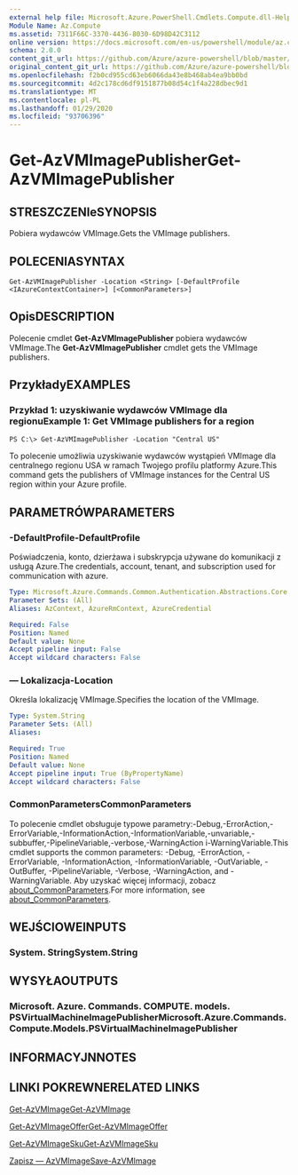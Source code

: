 ```yaml
---
external help file: Microsoft.Azure.PowerShell.Cmdlets.Compute.dll-Help.xml
Module Name: Az.Compute
ms.assetid: 7311F66C-3370-4436-8030-6D98D42C3112
online version: https://docs.microsoft.com/en-us/powershell/module/az.compute/get-azvmimagepublisher
schema: 2.0.0
content_git_url: https://github.com/Azure/azure-powershell/blob/master/src/Compute/Compute/help/Get-AzVMImagePublisher.md
original_content_git_url: https://github.com/Azure/azure-powershell/blob/master/src/Compute/Compute/help/Get-AzVMImagePublisher.md
ms.openlocfilehash: f2b0cd955cd63eb6066da43e8b468ab4ea9bb0bd
ms.sourcegitcommit: 4d2c178cd6df9151877b08d54c1f4a228dbec9d1
ms.translationtype: MT
ms.contentlocale: pl-PL
ms.lasthandoff: 01/29/2020
ms.locfileid: "93706396"
---
```

# <span data-ttu-id="4d4e8-101">Get-AzVMImagePublisher</span><span class="sxs-lookup"><span data-stu-id="4d4e8-101">Get-AzVMImagePublisher</span></span>

## <span data-ttu-id="4d4e8-102">STRESZCZENIe</span><span class="sxs-lookup"><span data-stu-id="4d4e8-102">SYNOPSIS</span></span>
<span data-ttu-id="4d4e8-103">Pobiera wydawców VMImage.</span><span class="sxs-lookup"><span data-stu-id="4d4e8-103">Gets the VMImage publishers.</span></span>

## <span data-ttu-id="4d4e8-104">POLECENIA</span><span class="sxs-lookup"><span data-stu-id="4d4e8-104">SYNTAX</span></span>

```
Get-AzVMImagePublisher -Location <String> [-DefaultProfile <IAzureContextContainer>] [<CommonParameters>]
```

## <span data-ttu-id="4d4e8-105">Opis</span><span class="sxs-lookup"><span data-stu-id="4d4e8-105">DESCRIPTION</span></span>
<span data-ttu-id="4d4e8-106">Polecenie cmdlet **Get-AzVMImagePublisher** pobiera wydawców VMImage.</span><span class="sxs-lookup"><span data-stu-id="4d4e8-106">The **Get-AzVMImagePublisher** cmdlet gets the VMImage publishers.</span></span>

## <span data-ttu-id="4d4e8-107">Przykłady</span><span class="sxs-lookup"><span data-stu-id="4d4e8-107">EXAMPLES</span></span>

### <span data-ttu-id="4d4e8-108">Przykład 1: uzyskiwanie wydawców VMImage dla regionu</span><span class="sxs-lookup"><span data-stu-id="4d4e8-108">Example 1: Get VMImage publishers for a region</span></span>
```
PS C:\> Get-AzVMImagePublisher -Location "Central US"
```

<span data-ttu-id="4d4e8-109">To polecenie umożliwia uzyskiwanie wydawców wystąpień VMImage dla centralnego regionu USA w ramach Twojego profilu platformy Azure.</span><span class="sxs-lookup"><span data-stu-id="4d4e8-109">This command gets the publishers of VMImage instances for the Central US region within your Azure profile.</span></span>

## <span data-ttu-id="4d4e8-110">PARAMETRÓW</span><span class="sxs-lookup"><span data-stu-id="4d4e8-110">PARAMETERS</span></span>

### <span data-ttu-id="4d4e8-111">-DefaultProfile</span><span class="sxs-lookup"><span data-stu-id="4d4e8-111">-DefaultProfile</span></span>
<span data-ttu-id="4d4e8-112">Poświadczenia, konto, dzierżawa i subskrypcja używane do komunikacji z usługą Azure.</span><span class="sxs-lookup"><span data-stu-id="4d4e8-112">The credentials, account, tenant, and subscription used for communication with azure.</span></span>

```yaml
Type: Microsoft.Azure.Commands.Common.Authentication.Abstractions.Core.IAzureContextContainer
Parameter Sets: (All)
Aliases: AzContext, AzureRmContext, AzureCredential

Required: False
Position: Named
Default value: None
Accept pipeline input: False
Accept wildcard characters: False
```

### <span data-ttu-id="4d4e8-113">— Lokalizacja</span><span class="sxs-lookup"><span data-stu-id="4d4e8-113">-Location</span></span>
<span data-ttu-id="4d4e8-114">Określa lokalizację VMImage.</span><span class="sxs-lookup"><span data-stu-id="4d4e8-114">Specifies the location of the VMImage.</span></span>

```yaml
Type: System.String
Parameter Sets: (All)
Aliases:

Required: True
Position: Named
Default value: None
Accept pipeline input: True (ByPropertyName)
Accept wildcard characters: False
```

### <span data-ttu-id="4d4e8-115">CommonParameters</span><span class="sxs-lookup"><span data-stu-id="4d4e8-115">CommonParameters</span></span>
<span data-ttu-id="4d4e8-116">To polecenie cmdlet obsługuje typowe parametry:-Debug,-ErrorAction,-ErrorVariable,-InformationAction,-InformationVariable,-unvariable,-subbuffer,-PipelineVariable,-verbose,-WarningAction i-WarningVariable.</span><span class="sxs-lookup"><span data-stu-id="4d4e8-116">This cmdlet supports the common parameters: -Debug, -ErrorAction, -ErrorVariable, -InformationAction, -InformationVariable, -OutVariable, -OutBuffer, -PipelineVariable, -Verbose, -WarningAction, and -WarningVariable.</span></span> <span data-ttu-id="4d4e8-117">Aby uzyskać więcej informacji, zobacz [about_CommonParameters](https://go.microsoft.com/fwlink/?LinkID=113216).</span><span class="sxs-lookup"><span data-stu-id="4d4e8-117">For more information, see [about_CommonParameters](https://go.microsoft.com/fwlink/?LinkID=113216).</span></span>

## <span data-ttu-id="4d4e8-118">WEJŚCIOWE</span><span class="sxs-lookup"><span data-stu-id="4d4e8-118">INPUTS</span></span>

### <span data-ttu-id="4d4e8-119">System. String</span><span class="sxs-lookup"><span data-stu-id="4d4e8-119">System.String</span></span>

## <span data-ttu-id="4d4e8-120">WYSYŁA</span><span class="sxs-lookup"><span data-stu-id="4d4e8-120">OUTPUTS</span></span>

### <span data-ttu-id="4d4e8-121">Microsoft. Azure. Commands. COMPUTE. models. PSVirtualMachineImagePublisher</span><span class="sxs-lookup"><span data-stu-id="4d4e8-121">Microsoft.Azure.Commands.Compute.Models.PSVirtualMachineImagePublisher</span></span>

## <span data-ttu-id="4d4e8-122">INFORMACYJN</span><span class="sxs-lookup"><span data-stu-id="4d4e8-122">NOTES</span></span>

## <span data-ttu-id="4d4e8-123">LINKI POKREWNE</span><span class="sxs-lookup"><span data-stu-id="4d4e8-123">RELATED LINKS</span></span>

[<span data-ttu-id="4d4e8-124">Get-AzVMImage</span><span class="sxs-lookup"><span data-stu-id="4d4e8-124">Get-AzVMImage</span></span>](./Get-AzVMImage.md)

[<span data-ttu-id="4d4e8-125">Get-AzVMImageOffer</span><span class="sxs-lookup"><span data-stu-id="4d4e8-125">Get-AzVMImageOffer</span></span>](./Get-AzVMImageOffer.md)

[<span data-ttu-id="4d4e8-126">Get-AzVMImageSku</span><span class="sxs-lookup"><span data-stu-id="4d4e8-126">Get-AzVMImageSku</span></span>](./Get-AzVMImageSku.md)

[<span data-ttu-id="4d4e8-127">Zapisz — AzVMImage</span><span class="sxs-lookup"><span data-stu-id="4d4e8-127">Save-AzVMImage</span></span>](./Save-AzVMImage.md)


